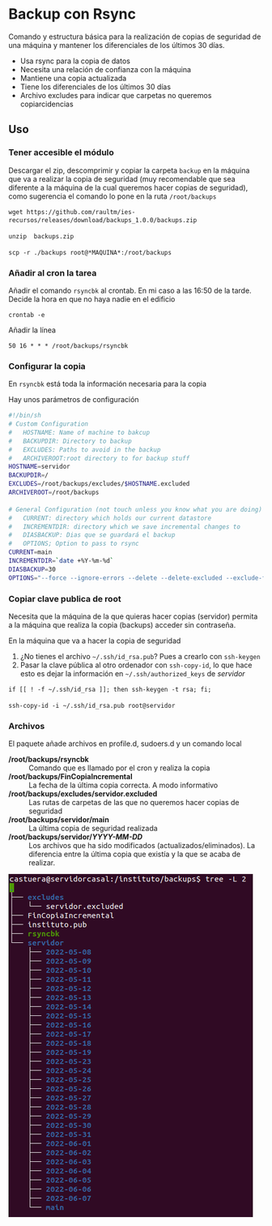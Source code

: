 # Backup con Rsync

Comando y estructura básica para la realización de copias de seguridad de una máquina y mantener los diferenciales de los últimos 30 días.

- Usa rsync para la copia de datos
- Necesita una relación de confianza con la máquina
- Mantiene una copia actualizada
- Tiene los diferenciales de los últimos 30 días
- Archivo excludes para indicar que carpetas no queremos copiarcidencias

## Uso

### Tener accesible el módulo
Descargar el zip, descomprimir y  copiar la carpeta `backup` en la máquina que va a realizar la copia de seguridad (muy recomendable que sea diferente a la máquina de la cual queremos hacer copias de seguridad), como sugerencia el comando lo pone en la ruta `/root/backups`

```
wget https://github.com/raultm/ies-recursos/releases/download/backups_1.0.0/backups.zip

unzip  backups.zip

scp -r ./backups root@*MAQUINA*:/root/backups
```

### Añadir al cron la tarea

Añadir el comando `rsyncbk` al crontab. En mi caso a las 16:50 de la tarde. Decide la hora en que no haya nadie en el edificio

```
crontab -e
```
Añadir la línea

```
50 16 * * * /root/backups/rsyncbk
```

### Configurar la copia

En `rsyncbk` está toda la información necesaria para la copia

Hay unos parámetros de configuración
```bash
#!/bin/sh
# Custom Configuration
#   HOSTNAME: Name of machine to bakcup
#   BACKUPDIR: Directory to backup
#   EXCLUDES: Paths to avoid in the backup
#   ARCHIVEROOT:root directory to for backup stuff
HOSTNAME=servidor
BACKUPDIR=/
EXCLUDES=/root/backups/excludes/$HOSTNAME.excluded
ARCHIVEROOT=/root/backups

# General Configuration (not touch unless you know what you are doing)
#   CURRENT: directory which holds our current datastore
#   INCREMENTDIR: directory which we save incremental changes to
#   DIASBACKUP: Dias que se guardará el backup
#   OPTIONS; Option to pass to rsync
CURRENT=main
INCREMENTDIR=`date +%Y-%m-%d`
DIASBACKUP=30
OPTIONS="--force --ignore-errors --delete --delete-excluded --exclude-from=$EXCLUDES --backup --backup-dir=$ARCHIVEROOT/$HOSTNAME/$INCREMENTDIR -av"
```

### Copiar clave publica de root
Necesita que la máquina de la que quieras hacer copias (servidor) permita a la máquina que realiza la copia (backups) acceder sin contraseña.

En la máquina que va a hacer la copia de seguridad
1. ¿No tienes el archivo `~/.ssh/id_rsa.pub`? Pues a crearlo con `ssh-keygen`
2. Pasar la clave pública al otro ordenador con `ssh-copy-id`, lo que hace esto es dejar la información en `~/.ssh/authorized_keys` de *servidor*

```
if [[ ! -f ~/.ssh/id_rsa ]]; then ssh-keygen -t rsa; fi;

ssh-copy-id -i ~/.ssh/id_rsa.pub root@servidor
```

### Archivos

El paquete añade archivos en profile.d, sudoers.d y un comando local

<dl>
  <dt><strong>/root/backups/rsyncbk</strong></dt>
  <dd>Comando que es llamado por el cron y realiza la copia</dd>
  <dt><strong>/root/backups/FinCopiaIncremental</strong></dt>
  <dd>La fecha de la última copia correcta. A modo informativo</dd>
  <dt><strong>/root/backups/excludes/servidor.excluded</strong></dt>
  <dd>Las rutas de carpetas de las que no queremos hacer copias de seguridad</dd>
  <dt><strong>/root/backups/servidor/main</strong></dt>
  <dd>La última copia de seguridad realizada</dd>
  <dt><strong>/root/backups/servidor/<i>YYYY-MM-DD</i></strong></dt>
  <dd>Los archivos que ha sido modificados (actualizados/eliminados). La diferencia entre la última copia que existía y la que se acaba de realizar.</dd>
</dl>


![Visualización de el árbol de directorios con el comando tree](images/treel2backups.png)
